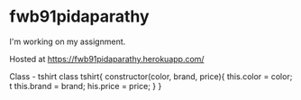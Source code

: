 # fwb91pidaparathy
I'm working on my assignment.

Hosted at <https://fwb91pidaparathy.herokuapp.com/>

Class - tshirt class tshirt{ constructor(color, brand, price){ this.color = color; t this.brand = brand; his.price = price; } }
